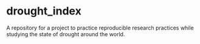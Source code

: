 # drought_index
A repository for a project to practice reproducible research practices while studying the state of drought around the world.
